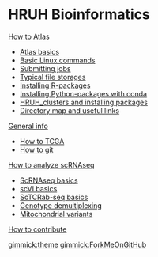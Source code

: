 # HRUH Bioinformatics

[How to Atlas]()

* [Atlas basics](atlas.md)
* [Basic Linux commands](Basic_linux_commands.md)
* [Submitting jobs](submit_job.md)
* [Typical file storages](file_storages.md)
* [Installing R-packages](rpackages.md)
* [Installing Python-packages with conda](conda.md)
* [HRUH_clusters and installing packages](HRUH_clusters.md)
* [Directory map and useful links](directory_map.md)

[General info]()

* [How to TCGA](TCGA_data.md)
* [How to git](git.md)

[How to analyze scRNAseq]()

* [ScRNAseq basics](scRNAseq.md)
* [scVI basics](scvi.md)
* [ScTCRab-seq basics](scTCRseq.md)
* [Genotype demultiplexing](genotype_demultiplex.md)
* [Mitochondrial variants](genotype_demultiplex.md)

[How to contribute](contribute.md)

[gimmick:theme](bootstrap)
[gimmick:ForkMeOnGitHub](https://github.com/janihuuh/hruh_webpage)
